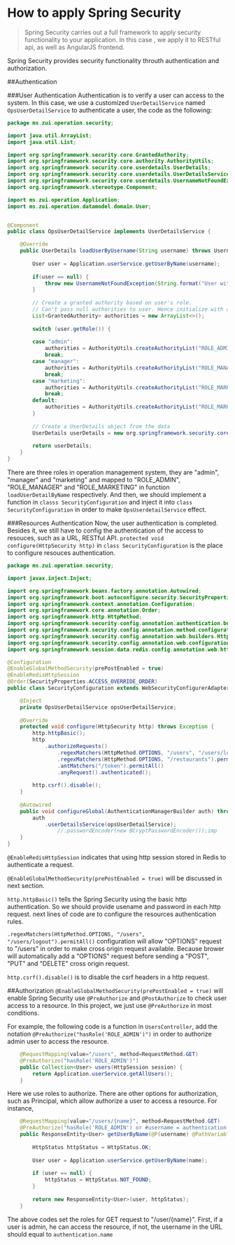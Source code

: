 # How to apply Spring Security

>Spring Security carries out a full framework to apply security functionality to your application. In this case , we apply it to RESTful api, as well as AngularJS frontend.

Spring Security provides security functionality throuth authentication and authorization. 

##Authentication

###User Authentication
Authentication is to verify a user can access to the system. In this case, we use a customized ``UserDetailService`` named ``OpsUserDetailService`` to authenticate a user, the code as the following:

```java
package ms.zui.operation.security;

import java.util.ArrayList;
import java.util.List;

import org.springframework.security.core.GrantedAuthority;
import org.springframework.security.core.authority.AuthorityUtils;
import org.springframework.security.core.userdetails.UserDetails;
import org.springframework.security.core.userdetails.UserDetailsService;
import org.springframework.security.core.userdetails.UsernameNotFoundException;
import org.springframework.stereotype.Component;

import ms.zui.operation.Application;
import ms.zui.operation.datamodel.domain.User;


@Component
public class OpsUserDetailService implements UserDetailsService {

	@Override
	public UserDetails loadUserByUsername(String username) throws UsernameNotFoundException {
		
		User user = Application.userService.getUserByName(username);
		
		if(user == null) {
			throw new UsernameNotFoundException(String.format("User with the username %s doesn't exist", username));
		}
		
		// Create a granted authority based on user's role. 
		// Can't pass null authorities to user. Hence initialize with an empty arraylist
		List<GrantedAuthority> authorities = new ArrayList<>();
		
		switch (user.getRole()) {
			
		case "admin": 
			authorities = AuthorityUtils.createAuthorityList("ROLE_ADMIN");
			break;
		case "manager":
			authorities = AuthorityUtils.createAuthorityList("ROLE_MANAGER");
			break;
		case "marketing":
			authorities = AuthorityUtils.createAuthorityList("ROLE_MARKETING");
			break;
		default:
			authorities = AuthorityUtils.createAuthorityList("ROLE_MARKETING");
		}
		
		// Create a UserDetails object from the data 
		UserDetails userDetails = new org.springframework.security.core.userdetails.User(user.getName(), user.getPassword(), authorities);
		
		return userDetails;
	}
}
```

There are three roles in operation management system, they are "admin", "manager" and "marketing" and mapped to "ROLE_ADMIN", "ROLE_MANAGER" and "ROLE_MARKETING" in function ``loadUserDetailByName`` respectively. And then, we should implement a function in ``classs SecurityConfiguration`` and inject it into ``class SecurityConfiguration`` in order to make ``OpsUserdetailService`` effect. 

###Resources Authentication
Now, the user authentication is completed. Besides it, we still have to config the authentication of  the access to resouces, such as a URL, RESTful API. ``protected void configure(HttpSecurity http)`` in ``class SecurityConfiguration`` is the place to configure resouces authentication.

```java
package ms.zui.operation.security;

import javax.inject.Inject;

import org.springframework.beans.factory.annotation.Autowired;
import org.springframework.boot.autoconfigure.security.SecurityProperties;
import org.springframework.context.annotation.Configuration;
import org.springframework.core.annotation.Order;
import org.springframework.http.HttpMethod;
import org.springframework.security.config.annotation.authentication.builders.AuthenticationManagerBuilder;
import org.springframework.security.config.annotation.method.configuration.EnableGlobalMethodSecurity;
import org.springframework.security.config.annotation.web.builders.HttpSecurity;
import org.springframework.security.config.annotation.web.configuration.WebSecurityConfigurerAdapter;
import org.springframework.session.data.redis.config.annotation.web.http.EnableRedisHttpSession;

@Configuration
@EnableGlobalMethodSecurity(prePostEnabled = true)
@EnableRedisHttpSession
@Order(SecurityProperties.ACCESS_OVERRIDE_ORDER)
public class SecurityConfiguration extends WebSecurityConfigurerAdapter {

	@Inject
	private OpsUserDetailService opsUserDetailService;
	
	@Override
	protected void configure(HttpSecurity http) throws Exception {
		http.httpBasic();
		http
			.authorizeRequests()
				.regexMatchers(HttpMethod.OPTIONS, "/users", "/users/logout").permitAll()
				.regexMatchers(HttpMethod.OPTIONS, "/restaurants").permitAll()
				.antMatchers("/token").permitAll()
				.anyRequest().authenticated();
		
		http.csrf().disable();
	}
	
	@Autowired
	public void configureGlobal(AuthenticationManagerBuilder auth) throws Exception {
		auth
			.userDetailsService(opsUserDetailService);
				//.passwordEncoder(new BCryptPasswordEncoder());imp
	}
}
```
``@EnableRedisHttpSession`` indicates that using http session stored in Redis to authenticate a request.

``@EnableGlobalMethodSecurity(prePostEnabled = true)`` will be discussed in next section.

``http.httpBasic()`` tells the Spring Security using the basic http authentication. So we should provide usename and password in each http request. next lines of code are to configure the resources authentication rules.

``.regexMatchers(HttpMethod.OPTIONS, "/users", "/users/logout").permitAll()`` configuration will allow "OPTIONS" request to "/users" in order to make cross origin request available. Because brower will automatically add a "OPTIONS" request before sending a "POST", "PUT" and "DELETE" cross origin request.

``http.csrf().disable()`` is to disable the csrf headers in a http request.

##Authorization
``@EnableGlobalMethodSecurity(prePostEnabled = true)`` will enable Spring Security use ``@PreAuthorize`` and ``@PostAuthorize`` to check user access to a resource. In this project, we just use ``@PreAuthorize`` in most conditions.

For example, the following code is a function in ``UsersController``, add the notation ``@PreAuthorize("hasRole('ROLE_ADMIN')")`` in order to authorize admin user to access the resource. 

```java
    @RequestMapping(value="/users", method=RequestMethod.GET)
	@PreAuthorize("hasRole('ROLE_ADMIN')")
    public Collection<User> users(HttpSession session) {
    	return Application.userService.getAllUsers();
    }
```

Here we use roles to authorize. There are other options for authorization, such as Principal, which allow authorize a user to access a resource. For instance,

```java
    @RequestMapping(value="/users/{name}", method=RequestMethod.GET)
	@PreAuthorize("hasRole('ROLE_ADMIN') or #username = authentication.name")
    public ResponseEntity<User> getUserByName(@P(username) @PathVariable String name) {
    	
    	HttpStatus httpStatus = HttpStatus.OK;
    	
    	User user = Application.userService.getUserByName(name);
    	
    	if (user == null) {
    		httpStatus = HttpStatus.NOT_FOUND;
    	}
    	
    	return new ResponseEntity<User>(user, httpStatus);
    }
```

The above codes set the roles for GET request to "/user/{name}". First, if a user is admin, he can access the resource, if not, the username in the URL should equal to ``authentication.name``
